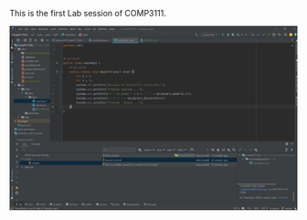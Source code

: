 This is the first Lab session of COMP3111.

![This is the first Lab session of COMP3111.](Screenshot.png)

